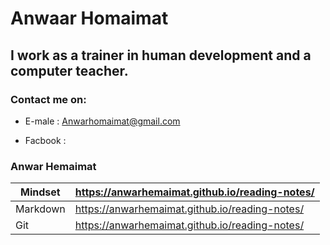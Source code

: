 # Anwaar Homaimat 

## I work as a trainer in human development and a computer teacher.

### Contact me on:
 * E-male : Anwarhomaimat@gmail.com

* Facbook :
### Anwar Hemaimat

| Mindset      | https://anwarhemaimat.github.io/reading-notes/ |
| ----------- | ----------- |
| Markdown      | https://anwarhemaimat.github.io/reading-notes/       |
| Git   | https://anwarhemaimat.github.io/reading-notes/        |